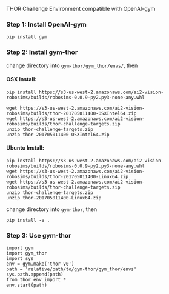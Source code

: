 THOR Challenge Environment compatible with OpenAI-gym

### Step 1: Install OpenAI-gym
    
    pip install gym

### Step 2: Install gym-thor

change directory into `gym-thor/gym_thor/envs/`, then

#### OSX Install:
    pip install https://s3-us-west-2.amazonaws.com/ai2-vision-robosims/builds/robosims-0.0.9-py2.py3-none-any.whl

    wget https://s3-us-west-2.amazonaws.com/ai2-vision-robosims/builds/thor-201705011400-OSXIntel64.zip
    wget https://s3-us-west-2.amazonaws.com/ai2-vision-robosims/builds/thor-challenge-targets.zip
    unzip thor-challenge-targets.zip
    unzip thor-201705011400-OSXIntel64.zip

#### Ubuntu Install:
    
    pip install https://s3-us-west-2.amazonaws.com/ai2-vision-robosims/builds/robosims-0.0.9-py2.py3-none-any.whl
    wget https://s3-us-west-2.amazonaws.com/ai2-vision-robosims/builds/thor-201705011400-Linux64.zip
    wget https://s3-us-west-2.amazonaws.com/ai2-vision-robosims/builds/thor-challenge-targets.zip
    unzip thor-challenge-targets.zip
    unzip thor-201705011400-Linux64.zip

change directory into `gym-thor`, then
    
    pip install -e .

### Step 3: Use gym-thor
    
    import gym
    import gym_thor
    import sys
    env = gym.make('thor-v0')
    path = 'relative/path/to/gym-thor/gym_thor/envs'
    sys.path.append(path)
    from thor_env import *
    env.start(path)

    
